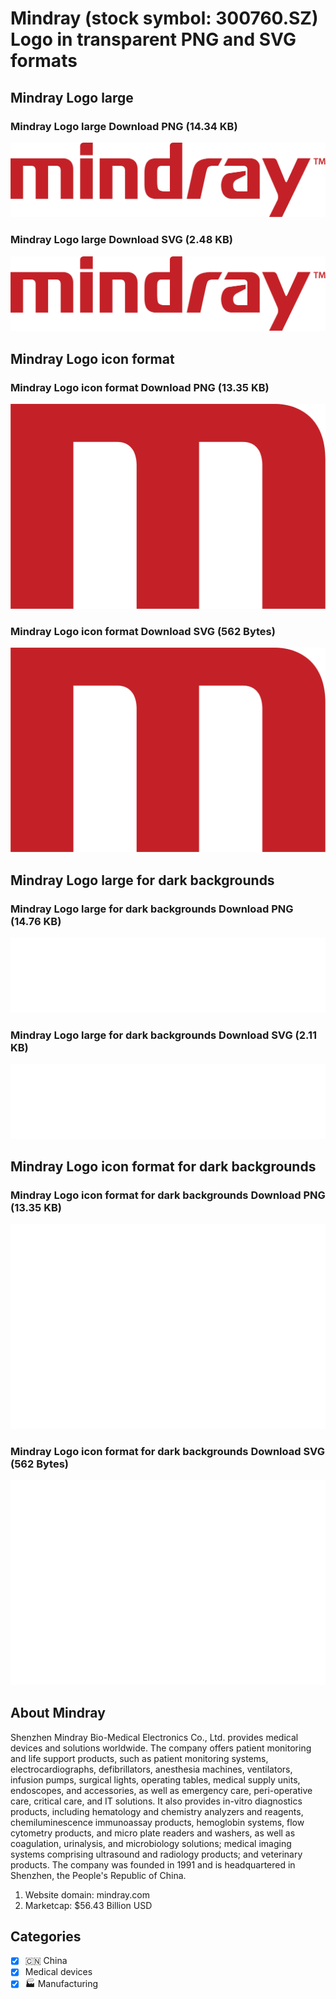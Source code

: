 # Mindray (stock symbol: 300760.SZ) Logo in transparent PNG and SVG formats

## Mindray Logo large

### Mindray Logo large Download PNG (14.34 KB)

![Mindray Logo large Download PNG (14.34 KB)](/img/orig/300760.SZ_BIG-b20706da.png)

### Mindray Logo large Download SVG (2.48 KB)

![Mindray Logo large Download SVG (2.48 KB)](/img/orig/300760.SZ_BIG-3a9ee0fd.svg)

## Mindray Logo icon format

### Mindray Logo icon format Download PNG (13.35 KB)

![Mindray Logo icon format Download PNG (13.35 KB)](/img/orig/300760.SZ-66810ea4.png)

### Mindray Logo icon format Download SVG (562 Bytes)

![Mindray Logo icon format Download SVG (562 Bytes)](/img/orig/300760.SZ-1268ac7b.svg)

## Mindray Logo large for dark backgrounds

### Mindray Logo large for dark backgrounds Download PNG (14.76 KB)

![Mindray Logo large for dark backgrounds Download PNG (14.76 KB)](/img/orig/300760.SZ_BIG.D-0f0236e3.png)

### Mindray Logo large for dark backgrounds Download SVG (2.11 KB)

![Mindray Logo large for dark backgrounds Download SVG (2.11 KB)](/img/orig/300760.SZ_BIG.D-c37a2b23.svg)

## Mindray Logo icon format for dark backgrounds

### Mindray Logo icon format for dark backgrounds Download PNG (13.35 KB)

![Mindray Logo icon format for dark backgrounds Download PNG (13.35 KB)](/img/orig/300760.SZ.D-c6fecfe6.png)

### Mindray Logo icon format for dark backgrounds Download SVG (562 Bytes)

![Mindray Logo icon format for dark backgrounds Download SVG (562 Bytes)](/img/orig/300760.SZ.D-4a711186.svg)

## About Mindray

Shenzhen Mindray Bio-Medical Electronics Co., Ltd. provides medical devices and solutions worldwide. The company offers patient monitoring and life support products, such as patient monitoring systems, electrocardiographs, defibrillators, anesthesia machines, ventilators, infusion pumps, surgical lights, operating tables, medical supply units, endoscopes, and accessories, as well as emergency care, peri-operative care, critical care, and IT solutions. It also provides in-vitro diagnostics products, including hematology and chemistry analyzers and reagents, chemiluminescence immunoassay products, hemoglobin systems, flow cytometry products, and micro plate readers and washers, as well as coagulation, urinalysis, and microbiology solutions; medical imaging systems comprising ultrasound and radiology products; and veterinary products. The company was founded in 1991 and is headquartered in Shenzhen, the People's Republic of China.

1. Website domain: mindray.com
2. Marketcap: $56.43 Billion USD


## Categories
- [x] 🇨🇳 China
- [x] Medical devices
- [x] 🏭 Manufacturing
